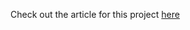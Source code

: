 Check out the article for this project [here](https://dev.to/mathiasgodwin/crud-operations-with-serverpod-a-step-by-step-guide-for-flutter-apps-925)